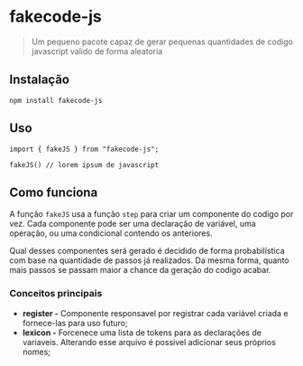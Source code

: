 # fakecode-js
> Um pequeno pacote capaz de gerar pequenas quantidades de codigo javascript valido de forma aleatoria

## Instalação

```
npm install fakecode-js
```

## Uso

```
import { fakeJS } from "fakecode-js";

fakeJS() // lorem ipsum de javascript
```

## Como funciona

A função ```fakeJS``` usa a função ```step``` para criar um componente do codigo por vez. Cada componente pode ser uma declaração de variável, uma operação, ou uma condicional contendo os anteriores.

Qual desses componentes será gerado é decidido de forma probabilística com base na quantidade de passos já realizados. Da mesma forma, quanto mais passos se passam maior a chance da geração do codigo acabar.

### Conceitos principais
* **register -** Componente responsavel por registrar cada variável criada e fornece-las para uso futuro;
* **lexicon -** Forcenece uma lista de tokens para as declarações de variaveis. Alterando esse arquivo é possivel adicionar seus próprios nomes;